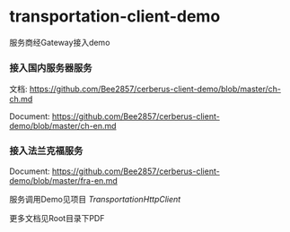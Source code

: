# transportation-client-demo
服务商经Gateway接入demo

### 接入国内服务器服务
文档: https://github.com/Bee2857/cerberus-client-demo/blob/master/ch-ch.md

Document: https://github.com/Bee2857/cerberus-client-demo/blob/master/ch-en.md

### 接入法兰克福服务
Document: https://github.com/Bee2857/cerberus-client-demo/blob/master/fra-en.md


服务调用Demo见项目 *TransportationHttpClient* 

更多文档见Root目录下PDF
